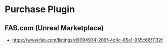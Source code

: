 # Purchase Plugin

## FAB.com (Unreal Marketplace)
- https://www.fab.com/listings/d9094934-209f-4c4c-85e1-955c66f1132f